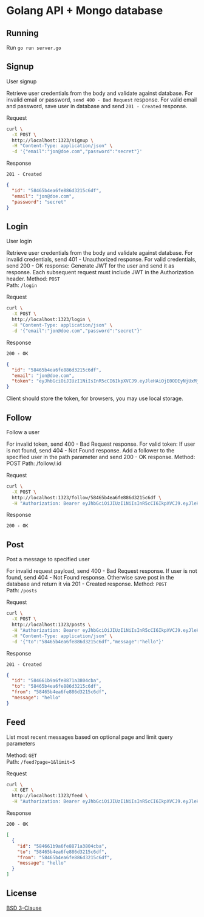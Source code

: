 # Golang API + Mongo database

## Running
Run `go run server.go`  

## Signup
User signup  

Retrieve user credentials from the body and validate against database.
For invalid email or password, `send 400 - Bad Request` response.
For valid email and password, save user in database and send `201 - Created` response.  

Request  

```sh
curl \
  -X POST \
  http://localhost:1323/signup \
  -H "Content-Type: application/json" \
  -d '{"email":"jon@doe.com","password":"secret"}'
```
Response  

`201 - Created`  

```json
{
  "id": "58465b4ea6fe886d3215c6df",
  "email": "jon@doe.com",
  "password": "secret"
}
```


## Login
User login  

Retrieve user credentials from the body and validate against database.
For invalid credentials, send 401 - Unauthorized response.
For valid credentials, send 200 - OK response:
Generate JWT for the user and send it as response.
Each subsequent request must include JWT in the Authorization header.
Method: `POST`  
Path: `/login`  

Request  

```sh
curl \
  -X POST \
  http://localhost:1323/login \
  -H "Content-Type: application/json" \
  -d '{"email":"jon@doe.com","password":"secret"}'
```
Response  

`200 - OK`

```json
{
  "id": "58465b4ea6fe886d3215c6df",
  "email": "jon@doe.com",
  "token": "eyJhbGciOiJIUzI1NiIsInR5cCI6IkpXVCJ9.eyJleHAiOjE0ODEyNjUxMjgsImlkIjoiNTg0NjViNGVhNmZlODg2ZDMyMTVjNmRmIn0.1IsGGxko1qMCsKkJDQ1NfmrZ945XVC9uZpcvDnKwpL0"
}
```
Client should store the token, for browsers, you may use local storage.  



## Follow
Follow a user

For invalid token, send 400 - Bad Request response.
For valid token:
If user is not found, send 404 - Not Found response.
Add a follower to the specified user in the path parameter and send 200 - OK response.
Method: POST 
Path: /follow/:id

Request

```sh
curl \
  -X POST \
  http://localhost:1323/follow/58465b4ea6fe886d3215c6df \
  -H "Authorization: Bearer eyJhbGciOiJIUzI1NiIsInR5cCI6IkpXVCJ9.eyJleHAiOjE0ODEyNjUxMjgsImlkIjoiNTg0NjViNGVhNmZlODg2ZDMyMTVjNmRmIn0.1IsGGxko1qMCsKkJDQ1NfmrZ945XVC9uZpcvDnKwpL0"
```
Response

`200 - OK`



## Post
Post a message to specified user  

For invalid request payload, send 400 - Bad Request response.
If user is not found, send 404 - Not Found response.
Otherwise save post in the database and return it via 201 - Created response.
Method: `POST`  
Path: `/posts`  

Request 

```sh
curl \
  -X POST \
  http://localhost:1323/posts \
  -H "Authorization: Bearer eyJhbGciOiJIUzI1NiIsInR5cCI6IkpXVCJ9.eyJleHAiOjE0ODEyNjUxMjgsImlkIjoiNTg0NjViNGVhNmZlODg2ZDMyMTVjNmRmIn0.1IsGGxko1qMCsKkJDQ1NfmrZ945XVC9uZpcvDnKwpL0" \
  -H "Content-Type: application/json" \
  -d '{"to":"58465b4ea6fe886d3215c6df","message":"hello"}'
```
Response  

`201 - Created`

```json
{
  "id": "584661b9a6fe8871a3804cba",
  "to": "58465b4ea6fe886d3215c6df",
  "from": "58465b4ea6fe886d3215c6df",
  "message": "hello"
}
```


## Feed
List most recent messages based on optional page and limit query parameters   

Method: `GET`  
Path: `/feed?page=1&limit=5`  

Request  

```sh
curl \
  -X GET \
  http://localhost:1323/feed \
  -H "Authorization: Bearer eyJhbGciOiJIUzI1NiIsInR5cCI6IkpXVCJ9.eyJleHAiOjE0ODEyNjUxMjgsImlkIjoiNTg0NjViNGVhNmZlODg2ZDMyMTVjNmRmIn0.1IsGGxko1qMCsKkJDQ1NfmrZ945XVC9uZpcvDnKwpL0"
```
Response  

`200 - OK`

```json
[
  {
    "id": "584661b9a6fe8871a3804cba",
    "to": "58465b4ea6fe886d3215c6df",
    "from": "58465b4ea6fe886d3215c6df",
    "message": "hello"
  }
]
```



## License
[BSD 3-Clause](https://github.com/petronetto/echo-mongo-api/blob/master/LICENSE)

